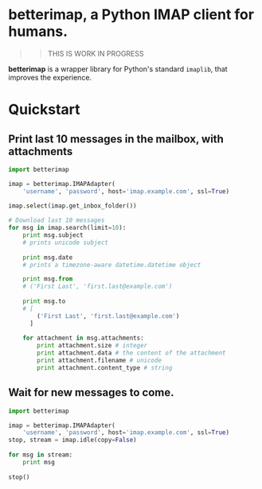 # betterimap, a Python IMAP client for humans.

>> THIS IS WORK IN PROGRESS

**betterimap** is a wrapper library for Python's standard ```imaplib```, that
improves the experience.

# Quickstart

## Print last 10 messages in the mailbox, with attachments

```python
import betterimap

imap = betterimap.IMAPAdapter(
    'username', 'password', host='imap.example.com', ssl=True)
    
imap.select(imap.get_inbox_folder())    

# Download last 10 messages
for msg in imap.search(limit=10):
    print msg.subject
    # prints unicode subject
    
    print msg.date
    # prints a timezone-aware datetime.datetime object

    print msg.from
    # ('First Last', 'first.last@example.com')
    
    print msg.to
    # [
        ('First Last', 'first.last@example.com')
      ]
              
    for attachment in msg.attachments:
        print attachment.size # integer
        print attachment.data # the content of the attachment
        print attachment.filename # unicode
        print attachment.content_type # string
```

## Wait for new messages to come.

```python
import betterimap

imap = betterimap.IMAPAdapter(
    'username', 'password', host='imap.example.com', ssl=True)
stop, stream = imap.idle(copy=False)
 
for msg in stream:
    print msg
    
stop()
```
